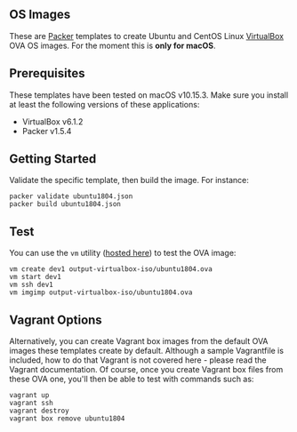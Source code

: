 ## OS Images

These are [Packer](http://www.packer.io/) templates to create Ubuntu and CentOS Linux [VirtualBox](https://www.virtualbox.org/) OVA OS images. For the moment this is __only for macOS__.

## Prerequisites
These templates have been tested on macOS v10.15.3. Make sure you install at least the following versions of these applications:
  * VirtualBox v6.1.2
  * Packer v1.5.4

## Getting Started
Validate the specific template, then build the image. For instance:
```
packer validate ubuntu1804.json
packer build ubuntu1804.json
```

## Test
You can use the `vm` utility ([hosted here](https://github.com/lencap/vm)) to test the OVA image:
```
vm create dev1 output-virtualbox-iso/ubuntu1804.ova
vm start dev1
vm ssh dev1
vm imgimp output-virtualbox-iso/ubuntu1804.ova
```

## Vagrant Options
Alternatively, you can create Vagrant box images from the default OVA images these templates create by default. Although a sample Vagrantfile is included, how to do that Vagrant is not covered here - please read the Vagrant documentation. Of course, once you create Vagrant box files from these OVA one, you'll then be able to test with commands such as:
```
vagrant up
vagrant ssh
vagrant destroy
vagrant box remove ubuntu1804
```

